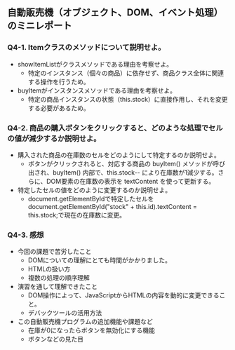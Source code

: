 ## 自動販売機（オブジェクト、DOM、イベント処理）のミニレポート
### Q4-1. Itemクラスのメソッドについて説明せよ。
* showItemListがクラスメソッドである理由を考察せよ。　
  - 特定のインスタンス（個々の商品）に依存せず、商品クラス全体に関連する操作を行うため。
* buyItemがインスタンスメソッドである理由を考察せよ。
  - 特定の商品インスタンスの状態（this.stock）に直接作用し、それを変更する必要があるため。
### Q4-2. 商品の購入ボタンをクリックすると、どのような処理でセルの値が減少するか説明せよ。
* 購入された商品の在庫数のセルをどのようにして特定するのか説明せよ。
  - ボタンがクリックされると、対応する商品の buyItem() メソッドが呼び出され、buyItem() 内部で、this.stock-- により在庫数が1減少する。さらに、DOM要素の在庫数の表示を textContent を使って更新する。
* 特定したセルの値をどのように変更するのか説明せよ。
  - document.getElementByIdで特定したセルを　document.getElementById("stock" + this.id).textContent = this.stock;で現在の在庫数に変更。
### Q4-3. 感想
* 今回の課題で苦労したこと
  - DOMについての理解にとても時間がかかりました。
  - HTMLの扱い方
  - 複数の処理の順序理解
* 演習を通して理解できたこと
  - DOM操作によって、JavaScriptからHTMLの内容を動的に変更できること。
  - デバックツールの活用方法
* この自動販売機プログラムの追加機能や課題など
  - 在庫が0になったらボタンを無効化にする機能
  - ボタンなどの見た目
